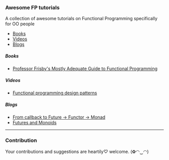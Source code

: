 ### **Awesome FP tutorials** 

A collection of awesome tutorials on Functional Programming specifically for OO people

- [Books](#react)
- [Videos](#react)
- [Blogs](#react)

##### Books
* [Professor Frisby's Mostly Adequate Guide to Functional Programming](https://www.gitbook.com/book/drboolean/mostly-adequate-guide/details)

##### Videos
* [Functional programming design patterns](https://www.youtube.com/watch?v=E8I19uA-wGY)

##### Blogs
* [From callback to Future -> Functor -> Monad](https://medium.com/@yelouafi/from-callback-to-future-functor-monad)
* [Futures and Monoids](https://medium.com/@yelouafi/futures-and-monoids-7e9f4574bd88)

---
### Contribution
Your contributions and suggestions are heartily♡ welcome. (✿◠‿◠)
